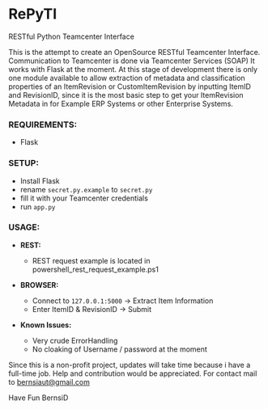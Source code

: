 # RePyTI 

RESTful Python Teamcenter Interface

This is the attempt to create an OpenSource RESTful Teamcenter Interface.
Communication to Teamcenter is done via Teamcenter Services (SOAP)
It works with Flask at the moment.
At this stage of development there is only one module available to allow extraction of metadata and classification properties
of an ItemRevision or CustomItemRevision by inputting ItemID and RevisionID, since it is the most basic step to get your ItemRevision Metadata in for Example ERP Systems or other Enterprise Systems. 


### REQUIREMENTS:
- Flask

### SETUP:
- Install Flask
- rename `secret.py.example` to `secret.py`
- fill it with your Teamcenter credentials
- run `app.py`

### USAGE:

- **REST:**
    - REST request example is located in powershell_rest_request_example.ps1

- **BROWSER:**
    - Connect to `127.0.0.1:5000` -> Extract Item Information
    - Enter ItemID & RevisionID -> Submit

- **Known Issues:**
    - Very crude ErrorHandling
    - No cloaking of Username / password at the moment



Since this is a non-profit project, updates will take time because i have a full-time job.
Help and contribution would be appreciated. For contact mail to bernsiaut@gmail.com


Have Fun
BernsiD
